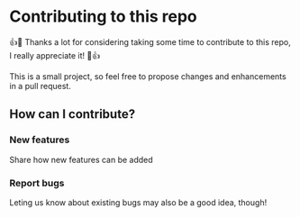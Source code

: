 # Contributing to this repo
:+1::tada: Thanks a lot for considering taking some time to contribute to this repo, I really appreciate it! :tada::+1:

This is a small project, so feel free to propose changes and enhancements in a pull request.
## How can I contribute?

### New features

Share how new features can be added

### Report bugs

Leting us know about existing bugs may also be a good idea, though!
